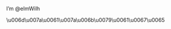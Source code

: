 I’m @elmWilh

\u006d\u007a\u0061\u007a\u006b\u0079\u0061\u0067\u0065

<!---
elmWilh/elmWilh is a ✨ special ✨ repository because its `README.md` (this file) appears on your GitHub profile.
You can click the Preview link to take a look at your changes.
--->

